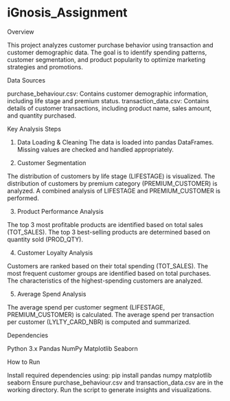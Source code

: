 # iGnosis_Assignment

Overview

This project analyzes customer purchase behavior using transaction and customer demographic data. The goal is to identify spending patterns, customer segmentation, and product popularity to optimize marketing strategies and promotions.

Data Sources

purchase_behaviour.csv: Contains customer demographic information, including life stage and premium status.
transaction_data.csv: Contains details of customer transactions, including product name, sales amount, and quantity purchased.

Key Analysis Steps

1. Data Loading & Cleaning
The data is loaded into pandas DataFrames.
Missing values are checked and handled appropriately.

2. Customer Segmentation

The distribution of customers by life stage (LIFESTAGE) is visualized.
The distribution of customers by premium category (PREMIUM_CUSTOMER) is analyzed.
A combined analysis of LIFESTAGE and PREMIUM_CUSTOMER is performed.

3. Product Performance Analysis

The top 3 most profitable products are identified based on total sales (TOT_SALES).
The top 3 best-selling products are determined based on quantity sold (PROD_QTY).

4. Customer Loyalty Analysis

Customers are ranked based on their total spending (TOT_SALES).
The most frequent customer groups are identified based on total purchases.
The characteristics of the highest-spending customers are analyzed.

5. Average Spend Analysis

The average spend per customer segment (LIFESTAGE, PREMIUM_CUSTOMER) is calculated.
The average spend per transaction per customer (LYLTY_CARD_NBR) is computed and summarized.

Dependencies

Python 3.x
Pandas
NumPy
Matplotlib
Seaborn

How to Run

Install required dependencies using:
pip install pandas numpy matplotlib seaborn
Ensure purchase_behaviour.csv and transaction_data.csv are in the working directory.
Run the script to generate insights and visualizations.
